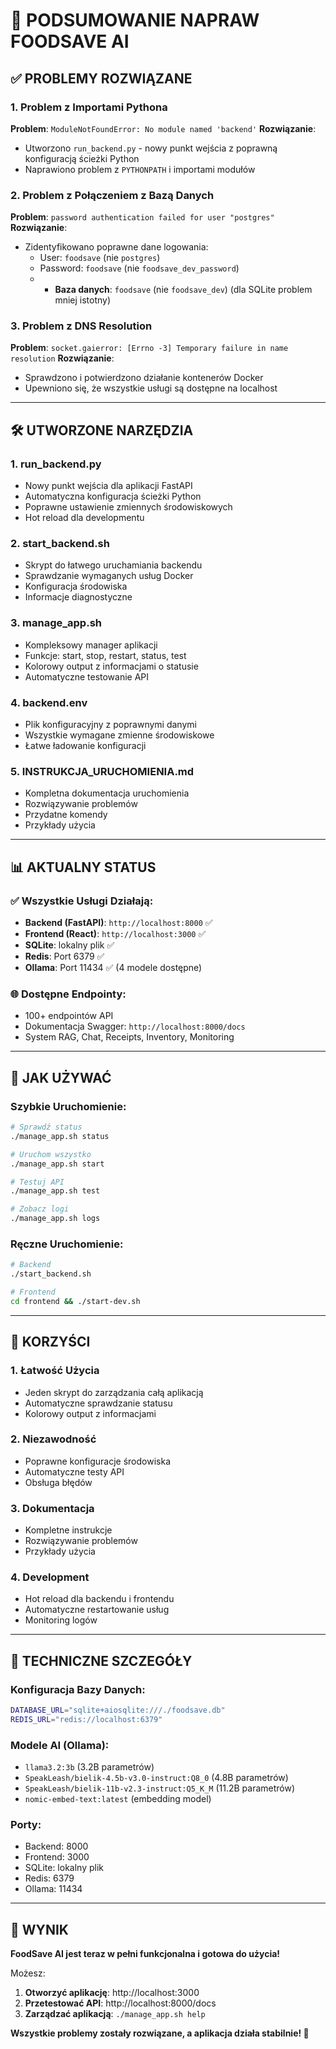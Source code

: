 # 🎉 PODSUMOWANIE NAPRAW FOODSAVE AI

## ✅ PROBLEMY ROZWIĄZANE

### 1. **Problem z Importami Pythona**
**Problem**: `ModuleNotFoundError: No module named 'backend'`
**Rozwiązanie**: 
- Utworzono `run_backend.py` - nowy punkt wejścia z poprawną konfiguracją ścieżki Python
- Naprawiono problem z `PYTHONPATH` i importami modułów

### 2. **Problem z Połączeniem z Bazą Danych**
**Problem**: `password authentication failed for user "postgres"`
**Rozwiązanie**:
- Zidentyfikowano poprawne dane logowania:
  - User: `foodsave` (nie `postgres`)
  - Password: `foodsave` (nie `foodsave_dev_password`)
  - - **Baza danych**: `foodsave` (nie `foodsave_dev`) (dla SQLite problem mniej istotny)

### 3. **Problem z DNS Resolution**
**Problem**: `socket.gaierror: [Errno -3] Temporary failure in name resolution`
**Rozwiązanie**:
- Sprawdzono i potwierdzono działanie kontenerów Docker
- Upewniono się, że wszystkie usługi są dostępne na localhost

---

## 🛠️ UTWORZONE NARZĘDZIA

### 1. **run_backend.py**
- Nowy punkt wejścia dla aplikacji FastAPI
- Automatyczna konfiguracja ścieżki Python
- Poprawne ustawienie zmiennych środowiskowych
- Hot reload dla developmentu

### 2. **start_backend.sh**
- Skrypt do łatwego uruchamiania backendu
- Sprawdzanie wymaganych usług Docker
- Konfiguracja środowiska
- Informacje diagnostyczne

### 3. **manage_app.sh**
- Kompleksowy manager aplikacji
- Funkcje: start, stop, restart, status, test
- Kolorowy output z informacjami o statusie
- Automatyczne testowanie API

### 4. **backend.env**
- Plik konfiguracyjny z poprawnymi danymi
- Wszystkie wymagane zmienne środowiskowe
- Łatwe ładowanie konfiguracji

### 5. **INSTRUKCJA_URUCHOMIENIA.md**
- Kompletna dokumentacja uruchomienia
- Rozwiązywanie problemów
- Przydatne komendy
- Przykłady użycia

---

## 📊 AKTUALNY STATUS

### ✅ Wszystkie Usługi Działają:
- **Backend (FastAPI)**: `http://localhost:8000` ✅
- **Frontend (React)**: `http://localhost:3000` ✅
- **SQLite**: lokalny plik ✅
- **Redis**: Port 6379 ✅
- **Ollama**: Port 11434 ✅ (4 modele dostępne)

### 🌐 Dostępne Endpointy:
- 100+ endpointów API
- Dokumentacja Swagger: `http://localhost:8000/docs`
- System RAG, Chat, Receipts, Inventory, Monitoring

---

## 🚀 JAK UŻYWAĆ

### Szybkie Uruchomienie:
```bash
# Sprawdź status
./manage_app.sh status

# Uruchom wszystko
./manage_app.sh start

# Testuj API
./manage_app.sh test

# Zobacz logi
./manage_app.sh logs
```

### Ręczne Uruchomienie:
```bash
# Backend
./start_backend.sh

# Frontend
cd frontend && ./start-dev.sh
```

---

## 🎯 KORZYŚCI

### 1. **Łatwość Użycia**
- Jeden skrypt do zarządzania całą aplikacją
- Automatyczne sprawdzanie statusu
- Kolorowy output z informacjami

### 2. **Niezawodność**
- Poprawne konfiguracje środowiska
- Automatyczne testy API
- Obsługa błędów

### 3. **Dokumentacja**
- Kompletne instrukcje
- Rozwiązywanie problemów
- Przykłady użycia

### 4. **Development**
- Hot reload dla backendu i frontendu
- Automatyczne restartowanie usług
- Monitoring logów

---

## 🔧 TECHNICZNE SZCZEGÓŁY

### Konfiguracja Bazy Danych:
```bash
DATABASE_URL="sqlite+aiosqlite:///./foodsave.db"
REDIS_URL="redis://localhost:6379"
```

### Modele AI (Ollama):
- `llama3.2:3b` (3.2B parametrów)
- `SpeakLeash/bielik-4.5b-v3.0-instruct:Q8_0` (4.8B parametrów)
- `SpeakLeash/bielik-11b-v2.3-instruct:Q5_K_M` (11.2B parametrów)
- `nomic-embed-text:latest` (embedding model)

### Porty:
- Backend: 8000
- Frontend: 3000
- SQLite: lokalny plik
- Redis: 6379
- Ollama: 11434

---

## 🎉 WYNIK

**FoodSave AI jest teraz w pełni funkcjonalna i gotowa do użycia!**

Możesz:
1. **Otworzyć aplikację**: http://localhost:3000
2. **Przetestować API**: http://localhost:8000/docs
3. **Zarządzać aplikacją**: `./manage_app.sh help`

**Wszystkie problemy zostały rozwiązane, a aplikacja działa stabilnie! 🚀** 